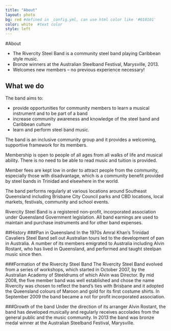 ```yaml
---
title: "About"
layout: photo
bg: red #defined in _config.yml, can use html color like '#010101'
color: white  #text color
style: left
---
```

#About

* The Rivercity Steel Band is a community steel band playing Caribbean style music. 
* Bronze winners at the Australian Steelband Festival, Marysville, 2013.
* Welcomes new members – no previous experience necessary!

## What we do
The band aims to:
*  provide opportunities for community members to learn a musical instrument and to be part of a band
*  increase community awareness and knowledge of the steel band and Caribbean culture 
*  learn and perform steel band music. 

The band is an inclusive community group and it provides a welcoming, supportive framework for its members. 

Membership is open to people of all ages from all walks of life and musical ability. There is no need to be able to read music and tuition is provided. 

Member fees are kept low in order to attract people from the community, especially those with disadvantage, which is a community benefit provided by steel bands in Trinidad and elsewhere in the world. 

The band performs regularly at various locations around Southeast Queensland including Brisbane City Council parks and CBD locations, local markets, festivals, community and school events.

Rivercity Steel Band is a registered non-profit, incorporated association under Queensland Government legislation. All band earnings are used to maintain and purchase instruments and for other band expenses.

##History
###Pan in Queensland
In the 1970s Amral Khan’s Trinidad Cavaliers Steel Band sell out Australian tours led to the development of pan in Australia. A number of its members emigrated to Australia including Alvin Rostant, who has lived in Queensland, and performed and taught steelpan music since then. 

###Formation of the Rivercity Steel Band
The Rivercity Steel Band evolved from a series of workshops, which started in October 2007, by the Australian Academy of Steeldrums of which Alvin was Director. By mid 2008, the five member band was well established and chose the name Rivercity was chosen to reflect the band’s ties with Brisbane and it adopted the Queensland colours of Maroon and gold for its first costume shirts. In September 2009 the band became a not for profit incorporated association.  

###Growth of the band
Under the direction of its arranger Alvin Rostant, the band has developed musically and regularly receives accolades from the general public and the music community. In 2013 the band was bronze medal winner at the Australian Steelband Festival, Marysville. 




